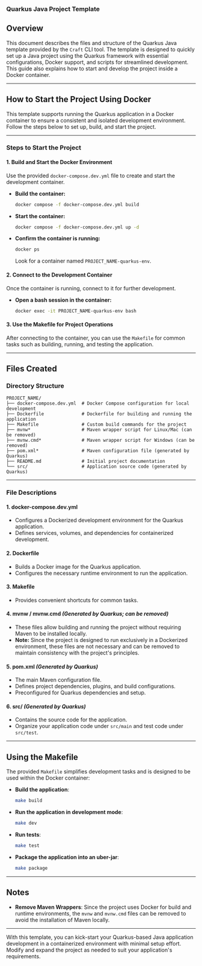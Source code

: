 ### Quarkus Java Project Template

## Overview
This document describes the files and structure of the Quarkus Java template provided by the `Craft` CLI tool. The template is designed to quickly set up a Java project using the Quarkus framework with essential configurations, Docker support, and scripts for streamlined development. This guide also explains how to start and develop the project inside a Docker container.

---

## How to Start the Project Using Docker

This template supports running the Quarkus application in a Docker container to ensure a consistent and isolated development environment. Follow the steps below to set up, build, and start the project.

---

### **Steps to Start the Project**

#### **1. Build and Start the Docker Environment**
Use the provided `docker-compose.dev.yml` file to create and start the development container.

- **Build the container:**
  ```bash
  docker compose -f docker-compose.dev.yml build
  ```

- **Start the container:**
  ```bash
  docker compose -f docker-compose.dev.yml up -d
  ```

- **Confirm the container is running:**
  ```bash
  docker ps
  ```
  Look for a container named `PROJECT_NAME-quarkus-env`.

#### **2. Connect to the Development Container**
Once the container is running, connect to it for further development.

- **Open a bash session in the container:**
  ```bash
  docker exec -it PROJECT_NAME-quarkus-env bash
  ```

#### **3. Use the Makefile for Project Operations**
After connecting to the container, you can use the `Makefile` for common tasks such as building, running, and testing the application.

---

## Files Created

### **Directory Structure**
```
PROJECT_NAME/
├── docker-compose.dev.yml  # Docker Compose configuration for local development
├── Dockerfile              # Dockerfile for building and running the application
├── Makefile                # Custom build commands for the project
├── mvnw*                   # Maven wrapper script for Linux/Mac (can be removed)
├── mvnw.cmd*               # Maven wrapper script for Windows (can be removed)
├── pom.xml*                # Maven configuration file (generated by Quarkus)
├── README.md               # Initial project documentation
└── src/                    # Application source code (generated by Quarkus)
```

---

### **File Descriptions**

#### 1. **docker-compose.dev.yml**
- Configures a Dockerized development environment for the Quarkus application.
- Defines services, volumes, and dependencies for containerized development.

#### 2. **Dockerfile**
- Builds a Docker image for the Quarkus application.
- Configures the necessary runtime environment to run the application.

#### 3. **Makefile**
- Provides convenient shortcuts for common tasks.

#### 4. **mvnw / mvnw.cmd** *(Generated by Quarkus; can be removed)*
- These files allow building and running the project without requiring Maven to be installed locally. 
- **Note:** Since the project is designed to run exclusively in a Dockerized environment, these files are not necessary and can be removed to maintain consistency with the project's principles.

#### 5. **pom.xml** *(Generated by Quarkus)*
- The main Maven configuration file.
- Defines project dependencies, plugins, and build configurations.
- Preconfigured for Quarkus dependencies and setup.

#### 6. **src/** *(Generated by Quarkus)*
- Contains the source code for the application.
- Organize your application code under `src/main` and test code under `src/test`.

---

## Using the Makefile

The provided `Makefile` simplifies development tasks and is designed to be used within the Docker container:

- **Build the application**:
  ```bash
  make build
  ```
- **Run the application in development mode**:
  ```bash
  make dev
  ```
- **Run tests**:
  ```bash
  make test
  ```
- **Package the application into an uber-jar**:
  ```bash
  make package
  ```

---

## Notes
- **Remove Maven Wrappers**: Since the project uses Docker for build and runtime environments, the `mvnw` and `mvnw.cmd` files can be removed to avoid the installation of Maven locally.
---

With this template, you can kick-start your Quarkus-based Java application development in a containerized environment with minimal setup effort. Modify and expand the project as needed to suit your application's requirements.